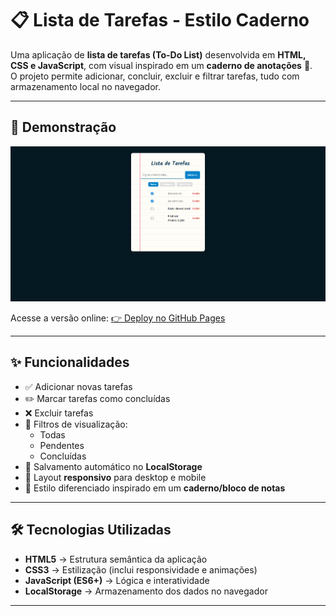 # 📋 Lista de Tarefas - Estilo Caderno

Uma aplicação de **lista de tarefas (To-Do List)** desenvolvida em **HTML, CSS e JavaScript**, com visual inspirado em um **caderno de anotações** 📒.  
O projeto permite adicionar, concluir, excluir e filtrar tarefas, tudo com armazenamento local no navegador.

---

## 🚀 Demonstração

![Prévia do Projeto](preview.png)

Acesse a versão online: [👉 Deploy no GitHub Pages](https://victorcarvalhob.github.io/lista-de-tarefas/)

---

## ✨ Funcionalidades

- ✅ Adicionar novas tarefas
- ✏️ Marcar tarefas como concluídas
- ❌ Excluir tarefas
- 🔎 Filtros de visualização:
  - Todas
  - Pendentes
  - Concluídas
- 💾 Salvamento automático no **LocalStorage**
- 📱 Layout **responsivo** para desktop e mobile
- 🎨 Estilo diferenciado inspirado em um **caderno/bloco de notas**

---

## 🛠️ Tecnologias Utilizadas

- **HTML5** → Estrutura semântica da aplicação
- **CSS3** → Estilização (inclui responsividade e animações)
- **JavaScript (ES6+)** → Lógica e interatividade
- **LocalStorage** → Armazenamento dos dados no navegador

---
